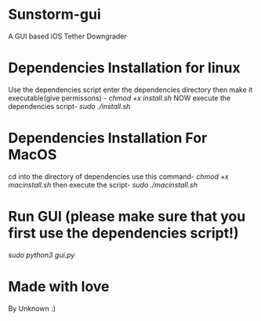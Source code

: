 # Sunstorm-gui
A GUI based iOS Tether Downgrader


# Dependencies Installation for linux
Use the dependencies script
enter the dependencies directory then
make it executable(give permissons) - *chmod +x install.sh*
NOW execute the dependencies script- 
*sudo ./install.sh*

# Dependencies Installation For MacOS
cd into the directory of dependencies
use this command- *chmod +x macinstall.sh*
then execute the script- *sudo ./macinstall.sh*

# Run GUI (please make sure that you first use the dependencies script!)
*sudo python3 gui.py*


# Made with love
By Unknown :)
